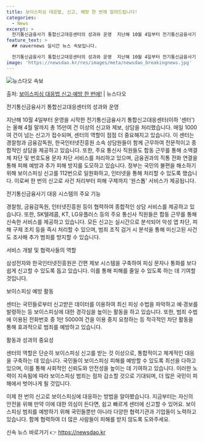 ```yaml
---
title: 보이스피싱 대응법, 신고, 예방 한 번에 알려드립니다!
categories:
  - News
excerpt: >
  전기통신금융사기 통합신고대응센터의 성과와 운영  지난해 10월 4일부터 전기통신금융사기 통합신고대응센터(이하…
feature_text: >
  ## navernews 실시간 뉴스 속보입니다.

  전기통신금융사기 통합신고대응센터의 성과와 운영  지난해 10월 4일부터 전기통신금융사기 통합신고대응센터(이하…
image: 'https://newsdao.kr/res/images/meta/newsdao_breakingnews.jpg'
---
```


![뉴스다오 속보](https://newsdao.kr/res/images/meta/newsdao_breakingnews.jpg)

<p>출처: <a href="https://newsdao.kr/4234" rel="dofollow">보이스피싱 대응법 신고·예방 한 번에!</a> | 뉴스다오</p>

전기통신금융사기 통합신고대응센터의 성과와 운영

지난해 10월 4일부터 운영을 시작한 전기통신금융사기 통합신고대응센터(이하 '센터')는 올해 4월 말까지 총 15만여 건 이상의 신고와 제보, 상담을 처리했습니다. 매일 1000여 건이 넘는 신고가 접수되며, 센터의 역할이 점점 더 중요해지고 있습니다. 이 센터는 경찰청과 금융감독원, 한국인터넷진흥원 소속 상담원들이 함께 근무하여 전문적이고 종합적인 상담을 제공하고 있습니다. 또한, 주요 통신사 직원들도 합동 근무를 통해 소액결제 차단 및 번호도용 문자 차단 서비스를 처리하고 있으며, 금융권과의 직통 전화 연결을 통해 피해 예방과 추가 피해 방지를 도모하고 있습니다. 정부는 국민의 불편을 해소하기 위해 보이스피싱 신고를 112번으로 일원화하고, 인터넷을 통해 처리할 수 있도록 했습니다. 이로써 한 번의 신고로 사건 처리부터 피해 구제까지 '원스톱' 서비스가 제공됩니다.

전기통신금융사기 대응 시스템의 주요 기능

경찰청, 금융감독원, 인터넷진흥원 등이 협력하여 종합적인 상담 서비스를 제공하고 있습니다. 또한, SK텔레콤, KT, LG유플러스 등의 주요 통신사 직원들은 합동 근무를 통해 신속한 서비스를 제공하고 있습니다. 모든 신고는 실시간으로 분석되어 악성 앱 차단, 피해 구제 조치 등을 즉시 처리할 수 있으며, 범죄 조직 검거 시 분석을 통해 미신고된 사건도 조사해 추가 범죄를 방지할 수 있습니다.

서비스 개발 및 협력사들의 역할

삼성전자와 한국인터넷진흥원은 간편 제보 시스템을 구축하여 피싱 문자나 통화를 보다 쉽게 신고할 수 있도록 돕고 있습니다. 이를 통해 피해를 줄일 수 있도록 하는 데 기여할 것입니다.

보이스피싱 예방 활동

센터는 국민들로부터 신고받은 데이터를 이용하여 최신 피싱 수법을 파악하고 예·경보를 발령하는 등 보이스피싱에 대한 경각심을 높이는 활동을 하고 있습니다. 또한, 범죄 수법에 이용된 전화번호 중 1만 5000여 건을 이용 중지 요청하는 등 적극적인 차단 활동을 통해 효과적으로 범죄를 예방하고 있습니다.

활동과 성과의 중요성

센터의 역할은 단순히 보이스피싱 신고를 받는 것 이상으로, 통합적이고 체계적인 대응을 구축하는 데 있습니다. 국민들이 보이스피싱 피해를 예방할 수 있도록 최선을 다하고 있으며, 이를 통해 사회적인 신뢰도와 안전성을 높이는 데 기여하고 있습니다. 이러한 노력이 지속됨에 따라 보이스피싱 범죄는 점차 감소할 것으로 기대되며, 더 많은 국민이 피해에서 벗어나게 될 것입니다.

이제 한 번의 신고로 보이스피싱에 대응하는 방법을 알아봤습니다. 지금부터는 자신의 안전을 위해 만약 이에 대한 의심이 든다면, 쉽고 빠르게 센터에 신고할 수 있어요. 보이스피싱 범죄를 예방하기 위해 국민들뿐만 아니라 다양한 협력기관과 기업들이 노력하고 있습니다. 함께 협력하여 더 많은 사람들이 피해를 받지 않도록 도와주세요. 

신속 뉴스 바로가기 👉 <a href="https://newsdao.kr" rel="dofollow">https://newsdao.kr</a>


